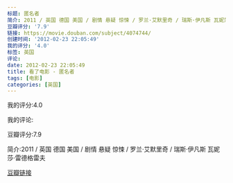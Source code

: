 ```yaml
---
标题: 匿名者
简介: 2011 / 英国 德国 美国 / 剧情 悬疑 惊悚 / 罗兰·艾默里奇 / 瑞斯·伊凡斯 瓦妮莎·雷德格雷夫
豆瓣评分: '7.9'
链接: https://movie.douban.com/subject/4074744/
创建时间: '2012-02-23 22:05:49'
我的评分: '4.0'
标签: 英国
评论:
date: 2012-02-23 22:05:49
title: 看了电影 - 匿名者
tags: [电影]
categories: [英国]
---
```


我的评分:4.0

我的评论:

豆瓣评分:7.9

简介:2011 / 英国 德国 美国 / 剧情 悬疑 惊悚 / 罗兰·艾默里奇 / 瑞斯·伊凡斯 瓦妮莎·雷德格雷夫

[豆瓣链接](https://movie.douban.com/subject/4074744/)

